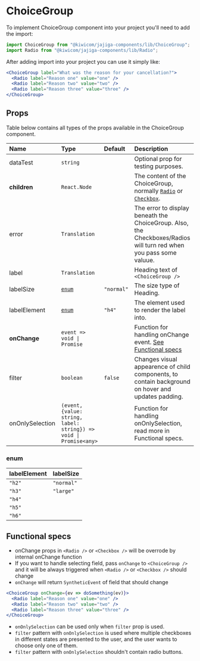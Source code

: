 # ChoiceGroup
To implement ChoiceGroup component into your project you'll need to add the import:
```jsx
import ChoiceGroup from "@kiwicom/jajiga-components/lib/ChoiceGroup";
import Radio from "@kiwicom/jajiga-components/lib/Radio";
```
After adding import into your project you can use it simply like:
```jsx
<ChoiceGroup label="What was the reason for your cancellation?">
  <Radio label="Reason one" value="one" />
  <Radio label="Reason two" value="two" />
  <Radio label="Reason three" value="three" />
</ChoiceGroup>
```
## Props
Table below contains all types of the props available in the ChoiceGroup component.

| Name                | Type                       | Default     | Description                      |
| :------------------ | :------------------------- | :---------- | :------------------------------- |
| dataTest            | `string`                   |             | Optional prop for testing purposes.
| **children**        | `React.Node`               |             | The content of the ChoiceGroup, normally [`Radio`](../Radio) or [`Checkbox`](../Checkbox).
| error               | `Translation`              |             | The error to display beneath the ChoiceGroup. Also, the Checkboxes/Radios will turn red when you pass some valuue.
| label               | `Translation`              |             | Heading text of `<ChoiceGroup />`
| labelSize           | [`enum`](#enum)            | `"normal"`  | The size type of Heading.
| labelElement        | [`enum`](#enum)            | `"h4"`      | The element used to render the label into.
| **onChange**        | `event => void \| Promise` |             | Function for handling onChange event. [See Functional specs](#functional-specs)
| filter              | `boolean`                  | `false`     | Changes visual appearence of child components, to contain background on hover and updates padding.
| onOnlySelection     | `(event, {value: string, label: string}) => void \| Promise<any>`| | Function for handling onOnlySelection, read more in Functional specs.


### enum
| labelElement  | labelSize   |
| :------------ | :---------- |
| `"h2"`        | `"normal"`  |
| `"h3"`        | `"large"`   |
| `"h4"`        |
| `"h5"`        |
| `"h6"`        |

## Functional specs
* onChange props in `<Radio />` or `<Checkbox />` will be overrode by internal onChange function
* If you want to handle selecting field, pass `onChange` to `<ChoiceGroup />` and it will be always triggered when `<Radio />` or `<Checkbox />` should change
* `onChange` will return `SyntheticEvent` of field that should change

```jsx
<ChoiceGroup onChange={ev => doSomething(ev)}>
  <Radio label="Reason one" value="one" />
  <Radio label="Reason two" value="two" />
  <Radio label="Reason three" value="three" />
</ChoiceGroup>
```
* `onOnlySelection` can be used only when `filter` prop is used.
* `filter` pattern with `onOnlySelection` is used where multiple checkboxes in different states are presented to the user, and the user wants to choose only one of them.
* `filter` pattern with `onOnlySelection` shouldn't contain radio buttons.